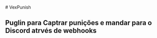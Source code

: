 #   V e x P u n i s h 

## Puglin para Captrar punições e mandar para o Discord atrvés de webhooks
 
 
